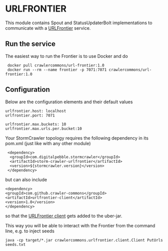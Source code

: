 # URLFRONTIER

This module contains Spout and StatusUpdaterBolt implementations to communicate with a [URLFrontier](https://github.com/crawler-commons/url-frontier) service.

## Run the service

The easiest way to run the Frontier is to use Docker and do

```
 docker pull crawlercommons/url-frontier:1.0
 docker run --rm --name frontier -p 7071:7071 crawlercommons/url-frontier:1.0
```

## Configuration


Below are the configuration elements and their default values

```
urlfrontier.host: localhost
urlfrontier.port: 7071

urlfrontier.max.buckets: 10
urlfrontier.max.urls.per.bucket:10
```

Your StormCrawler topology requires the following dependency in its pom.xml (just like with any other module)

```
 <dependency>
  <groupId>com.digitalpebble.stormcrawler</groupId>
  <artifactId>storm-crawler-urlfrontier</artifactId>
  <version>${stormcrawler.version}</version>
 </dependency>
 ```
 
 but can also include
 
 ```
<dependency>
 <groupId>com.github.crawler-commons</groupId>
 <artifactId>urlfrontier-client</artifactId>
 <version>1.0</version>
</dependency>
```

so that the [URLFrontier client](https://github.com/crawler-commons/url-frontier/client) gets added to the uber-jar.

This way you will be able to interact with the Frontier from the command line, e.g. to inject seeds

```
java -cp target/*.jar crawlercommons.urlfrontier.client.Client PutUrls seeds.txt
```


